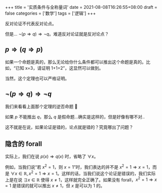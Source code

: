 +++
title = '实质条件与全称量词'
date = 2021-08-08T16:26:55+08:00
draft = false
categories = ['数学']
tags = ['逻辑']
+++

反对论证不代表反对论点。

但是... $\neg (p \Rightarrow q) \Rightarrow \neg q$。难道反对论证就是反对论点？

<!--more-->

## $p \Rightarrow (q \Rightarrow p)$

如果一个命题是真的，那么无论给你什么条件都可以推出这个命题是真的。比如，“已知 x=3，请证明 1+1=2”，这显然可以做到。

当然，这个定理也可以严格证明。

## $\neg (p \Rightarrow q) \Rightarrow \neg q$

我们来看看上面那个定理的逆否命题 :thinking:

如果 $p$ 不能推出 $q$，那么 $q$ 是假命题...确实是这样的，但是好像有哪不对..

这不就是在说，如果论证是错的，论点就是错的？究竟哪出了问题？

## 隐含的 forall

实际上，我们在说 $p(x) \Rightarrow q(x)$ 时，省略了 $\forall x$。

例如，当我们说“若 $x^2 = 1$，则 $x=1$”时，我们表达的并不是 $x^2=1\Rightarrow x=1$，而是 $\forall x\in\mathbb{R}, x^2=1 \Rightarrow x=1$。这样的话，当我们说这个论证是错误的，我们实际上是在说 $\exists x\in\mathbb{R}$ 使得 $x\neq 1$，这样就完全正确了。如果没有 forall，$x^2=1\Rightarrow x=1$ 是错误的就可以推出 $x\neq 1$，但 $x$ 是可以为 $1$ 的。
